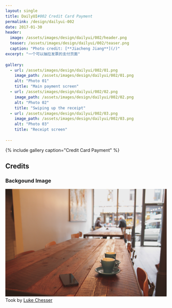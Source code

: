```yaml
---
layout: single
title: DailyUI#002 Credit Card Payment
permalink: /design/dailyui-002
date: 2017-01-30
header:
  image: /assets/images/design/dailyui/002/header.png
  teaser: /assets/images/design/dailyui/002/teaser.png
  caption: "Photo credit: [**Jiacheng Jiang**](/)"
excerpt: "一个可以抽拉发票的支付页面"

gallery:
  - url: /assets/images/design/dailyui/002/01.png
    image_path: /assets/images/design/dailyui/002/01.png
    alt: "Photo 01"
    title: "Main payment screen"
  - url: /assets/images/design/dailyui/002/02.png
    image_path: /assets/images/design/dailyui/002/02.png
    alt: "Photo 02"
    title: "Swiping up the receipt"
  - url: /assets/images/design/dailyui/002/03.png
    image_path: /assets/images/design/dailyui/002/03.png
    alt: "Photo 03"
    title: "Receipt screen"  

---
```


{% include gallery caption="Credit Card Payment" %}

## Credits

### Backgound Image

![background](/assets/images/design/dailyui/002/kr2mdhj5qmg-luke-chesser.jpg)
Took by [Luke Chesser](https://unsplash.com/search/cafe?photo=KR2mdHJ5qMg)
